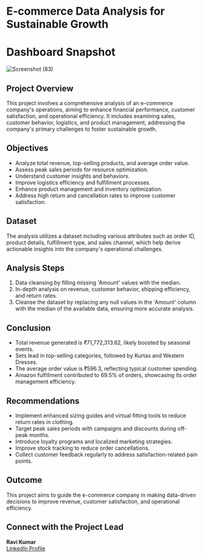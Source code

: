 # E-commerce Data Analysis for Sustainable Growth
# Dashboard Snapshot
![Screenshot (83)](https://github.com/user-attachments/assets/3662d67a-a07b-422d-8a7e-d4d6e054911f)


## Project Overview
This project involves a comprehensive analysis of an e-commerce company's operations, aiming to enhance financial performance, customer satisfaction, and operational efficiency. It includes examining sales, customer behavior, logistics, and product management, addressing the company's primary challenges to foster sustainable growth.

## Objectives
- Analyze total revenue, top-selling products, and average order value.
- Assess peak sales periods for resource optimization.
- Understand customer insights and behaviors.
- Improve logistics efficiency and fulfillment processes.
- Enhance product management and inventory optimization.
- Address high return and cancellation rates to improve customer satisfaction.

## Dataset
The analysis utilizes a dataset including various attributes such as order ID, product details, fulfillment type, and sales channel, which help derive actionable insights into the company's operational challenges.

## Analysis Steps
1. Data cleansing by filling missing 'Amount' values with the median.
2. In-depth analysis on revenue, customer behavior, shipping efficiency, and return rates.
3. Cleanse the dataset by replacing any null values in the 'Amount' column with the median of 
   the available data, ensuring more accurate analysis.

## Conclusion
- Total revenue generated is ₹71,772,313.62, likely boosted by seasonal events.
- Sets lead in top-selling categories, followed by Kurtas and Western Dresses.
- The average order value is ₹596.3, reflecting typical customer spending.
- Amazon fulfillment contributed to 69.5% of orders, showcasing its order management efficiency.

## Recommendations
- Implement enhanced sizing guides and virtual fitting tools to reduce return rates in clothing.
- Target peak sales periods with campaigns and discounts during off-peak months.
- Introduce loyalty programs and localized marketing strategies.
- Improve stock tracking to reduce order cancellations.
- Collect customer feedback regularly to address satisfaction-related pain points.

## Outcome
This project aims to guide the e-commerce company in making data-driven decisions to improve revenue, customer satisfaction, and operational efficiency.

## Connect with the Project Lead
**Ravi Kumar**  
[LinkedIn Profile](https://www.linkedin.com/in/ravi-kumar-28a905256)


